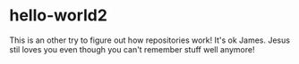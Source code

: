 # hello-world2
This is an other try to figure out how repositories work! 
It's ok James. Jesus stil loves you even though you can't remember stuff well anymore!
